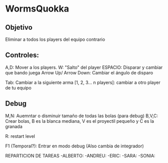 # WormsQuokka

## Objetivo
Eliminar a todos los players del equipo contrario

## Controles:
A,D: Mover a los players.
W: "Salto" del player
ESPACIO: Disparar y cambiar que bando juega
Arrow Up/ Arrow Down: Cambiar el ángulo de disparo

Tab: Cambiar a la siguiente arma
[1, 2, 3... n players]: cambiar a otro player de tu equipo

## Debug
M,N: Auemntar o disminuir tamaño de todas las bolas (para debug) 
B,V,C: Crear bolas, B es la blanca mediana, V es el proyectil pequeño y C es la granada

R: restart level

F1 (Temporal?): Entrar en modo debug (Also cambia de integrador)

REPARTICION DE TAREAS
-ALBERTO:
-ANDREU:
-ERIC:
-SARA:
-SONIA:
